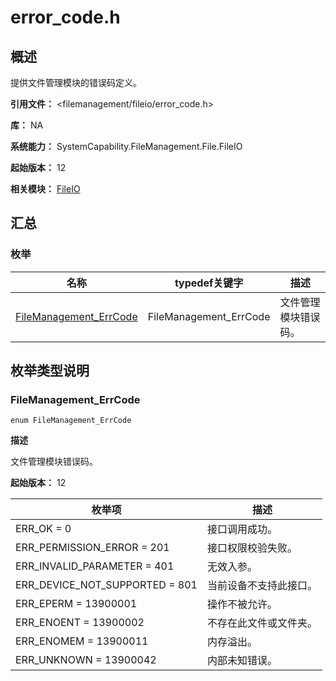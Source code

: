 # error_code.h

<!--Kit: Core File Kit-->
<!--Subsystem: FileManagement-->
<!--Owner: @wangke25; @gsl_1234; @wuchengjun5-->
<!--Designer: @gsl_1234; @wangke25-->
<!--Tester: @liuhonggang123; @yue-ye2; @juxiaopang-->
<!--Adviser: @foryourself-->

## 概述

提供文件管理模块的错误码定义。

**引用文件：** <filemanagement/fileio/error_code.h>

**库：** NA

**系统能力：** SystemCapability.FileManagement.File.FileIO

**起始版本：** 12

**相关模块：** [FileIO](capi-fileio.md)

## 汇总

### 枚举

| 名称 | typedef关键字 | 描述 |
| -- | -- | -- |
| [FileManagement_ErrCode](#filemanagement_errcode) | FileManagement_ErrCode | 文件管理模块错误码。 |

## 枚举类型说明

### FileManagement_ErrCode

```
enum FileManagement_ErrCode
```

**描述**

文件管理模块错误码。

**起始版本：** 12

| 枚举项 | 描述 |
| -- | -- |
| ERR_OK = 0 | 接口调用成功。 |
| ERR_PERMISSION_ERROR = 201 | 接口权限校验失败。 |
| ERR_INVALID_PARAMETER = 401 | 无效入参。 |
| ERR_DEVICE_NOT_SUPPORTED = 801 | 当前设备不支持此接口。 |
| ERR_EPERM = 13900001 | 操作不被允许。 |
| ERR_ENOENT = 13900002 | 不存在此文件或文件夹。 |
| ERR_ENOMEM = 13900011 | 内存溢出。 |
| ERR_UNKNOWN = 13900042 | 内部未知错误。 |


